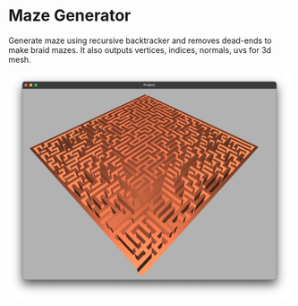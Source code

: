 # Maze Generator

Generate maze using recursive backtracker and removes dead-ends to make braid mazes. It also outputs vertices, indices, normals, uvs for 3d mesh.

![](screenshot.png)